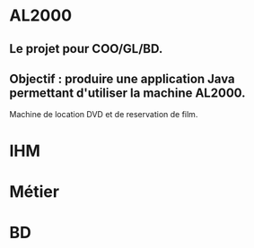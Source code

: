# AL2000
## Le projet pour COO/GL/BD.
## Objectif : produire une application Java permettant d'utiliser la machine AL2000.
Machine de location DVD et de reservation de film.

# IHM

# Métier

# BD
